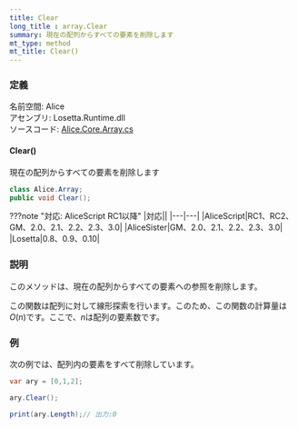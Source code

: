 ```yaml
---
title: Clear
long_title : array.Clear
summary: 現在の配列からすべての要素を削除します
mt_type: method
mt_title: Clear()
---
```


### 定義
名前空間: Alice<br/>
アセンブリ: Losetta.Runtime.dll<br/>
ソースコード: [Alice.Core.Array.cs](https://github.com/WSOFT-Project/Losetta/blob/master/Losetta.Runtime/Core/Extension/Alice.Core.Array.cs)

#### Clear()

現在の配列からすべての要素を削除します

```cs title="AliceScript"
class Alice.Array;
public void Clear();
```

???note "対応: AliceScript RC1以降"
    |対応||
    |---|---|
    |AliceScript|RC1、RC2、GM、2.0、2.1、2.2、2.3、3.0|
    |AliceSister|GM、2.0、2.1、2.2、2.3、3.0|
    |Losetta|0.8、0.9、0.10|

### 説明
このメソッドは、現在の配列からすべての要素への参照を削除します。

この関数は配列に対して線形探索を行います。このため、この関数の計算量は$O(n)$です。ここで、$n$は配列の要素数です。
### 例
次の例では、配列内の要素をすべて削除しています。

```cs title="AliceScript"
var ary = [0,1,2];

ary.Clear();

print(ary.Length);// 出力:0
```
